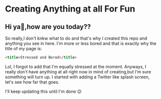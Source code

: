 # Creating Anything at all For Fun
## Hi ya👋,how are you today??

So really,I don't knkw what to do and that's why I created this repo and anything you see in here.
I'm more or less bored and that is exactly why the title of my page is:

```html
<title>Stressed and Bored</title>
```

Lol, I forgot to add that I'm equally stressed at the moment.
Anyways, I really don't have anything at all right now in mind of creating,but I'm sure something will turn up. I started with adding a Twitter like splash screen, let's see how far that goes.

I'll keep updating this until I'm done 😉